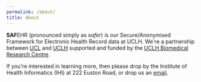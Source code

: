```yaml
---
permalink: /about/
title: About
---
```

**SAF**EHR (pronounced simply as *safer*) is our Secure/Anonymised Framework for Electronic Health Record data at UCLH. We're a partnership between [UCL](https://www.ucl.ac.uk) and [UCLH](https://www.uclh.nhs.uk) supported and funded by the [UCLH Biomedical Research Centre](https://www.uclhospitals.brc.nihr.ac.uk).

If you're interested in learning more, then please drop by the Institute of Health Informatics (IHI) at 222 Euston Road, or drop us an [email](mailto:uclh.criu@nhs.net).
